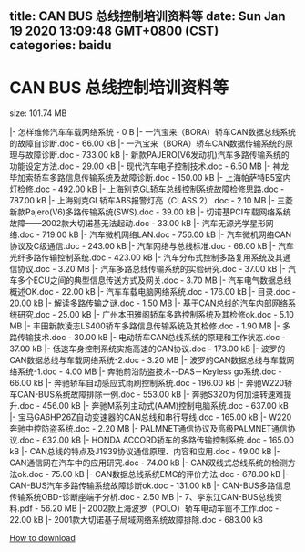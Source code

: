 
title: CAN BUS 总线控制培训资料等
date: Sun Jan 19 2020 13:09:48 GMT+0800 (CST)    
categories: baidu
---

# CAN BUS 总线控制培训资料等
size: 101.74 MB
 
 
|- 怎样维修汽车车载网络系统 - 0 B
|- 一汽宝来（BORA）轿车CAN数据总线系统的故障自诊断.doc - 66.00 kB
|- 一汽宝来（BORA）轿车CAN数据传输系统的原理与故障诊断.doc - 733.00 kB
|- 新款PAJERO(V6发动机)汽车多路传输系统的功能设定方法.doc - 29.00 kB
|- 现代汽车电子控制技术.doc - 6.50 MB
|- 神龙毕加索轿车多路信息传输系统及故障诊断.doc - 150.00 kB
|- 上海帕萨特B5室内灯检修.doc - 492.00 kB
|- 上海别克GL轿车总线控制系统故障检修思路.doc - 787.00 kB
|- 上海别克GL轿车ABS报警灯亮（CLASS 2）.doc - 2.10 MB
|- 三菱新款Pajero(V6)多路传输系统(SWS).doc - 39.00 kB
|- 切诺基PCI车载网络系统故障——2002款大切诺基无法起动.doc - 33.00 kB
|- 汽车无源光学星形网络.doc - 719.00 kB
|- 汽车微机网络LAN.doc - 756.00 kB
|- 汽车微机网络CAN协议及C级通信.doc - 243.00 kB
|- 汽车网络与总线标准.doc - 66.00 kB
|- 汽车光纤多路传输控制系统.doc - 423.00 kB
|- 汽车分布式控制多路复用系统及其通信协议.doc - 3.20 MB
|- 汽车多路总线传输系统的实验研究.doc - 37.00 kB
|- 汽车多个ECU之间的典型信息传送方式及网关.doc - 3.70 MB
|- 汽车电气数据总线概述OK.doc - 22.00 kB
|- 汽车车载电脑网络系统.doc - 176.00 kB
|- 目录.doc - 20.00 kB
|- 解读多路传输之谜.doc - 1.50 MB
|- 基于CAN总线的汽车内部网络系统研究.doc - 25.00 kB
|- 广州本田雅阁轿车多路控制系统及其检修ok.doc - 5.10 MB
|- 丰田新款凌志LS400轿车多路信息传输系统及其检修.doc - 1.90 MB
|- 多路传输技术.doc - 30.00 kB
|- 电动轿车CAN总线系统的原理和工作状态.doc - 37.00 kB
|- 低速车身控制系统实施高速的CAN协议.doc - 173.00 kB
|- 波罗的CAN数据总线与车载网络系统-2.doc - 3.20 MB
|- 波罗的CAN数据总线与车载网络系统-1.doc - 4.00 MB
|- 奔驰前沿防盗技术--DAS－Keyless go系统.doc - 66.00 kB
|- 奔驰轿车自动感应式雨刷控制系统.doc - 196.00 kB
|- 奔驰W220轿车CAN-BUS系统故障排除一例.doc - 553.00 kB
|- 奔驰S320为何加油转速难提升.doc - 456.00 kB
|- 奔驰M系列主动式(AAM)控制电脑系统.doc - 637.00 kB
|- 宝马GA6HP26Z自动变速器的CAN总线和串行导线.doc - 165.00 kB
|- W220奔驰中控防盗系统.doc - 2.20 MB
|- PALMNET通信协议及高级PALMNET通信协议.doc - 632.00 kB
|- HONDA ACCORD轿车的多路传输控制系统.doc - 165.00 kB
|- CAN总线的特点及J1939协议通信原理、内容和应用.doc - 49.00 kB
|- CAN通信网在汽车中的应用研究.doc - 74.00 kB
|- CAN双线式总线系统的检测方法ok.doc - 75.00 kB
|- CAN数据总线系统EMC的评价方法.doc - 678.00 kB
|- CAN-BUS汽车多路传输系统故障诊断ok.doc - 131.00 kB
|- CAN-BUS多路信息传输系统OBD-诊断座端子分析.doc - 2.50 MB
|- 7、李东江CAN-BUS总线资料.pdf - 56.20 MB
|- 2002款上海波罗（POLO）轿车电动车窗不工作.doc - 22.00 kB
|- 2001款大切诺基子局域网络系统故障排除.doc - 683.00 kB

[How to download](https://bpcam.bemobtrk.com/go/2ceec3aa-1ca2-46d6-b9ff-aaa5c184517c?jno=711)
